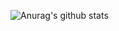 ![Anurag's github stats](https://github-readme-stats.vercel.app/api?username=attitudefx7&show_icons=true&title_color=fff&icon_color=79ff97&text_color=9f9f9f&bg_color=151515)
<!---
attitudefx7/attitudefx7 is a ✨ special ✨ repository because its `README.md` (this file) appears on your GitHub profile.
You can click the Preview link to take a look at your changes.
--->
